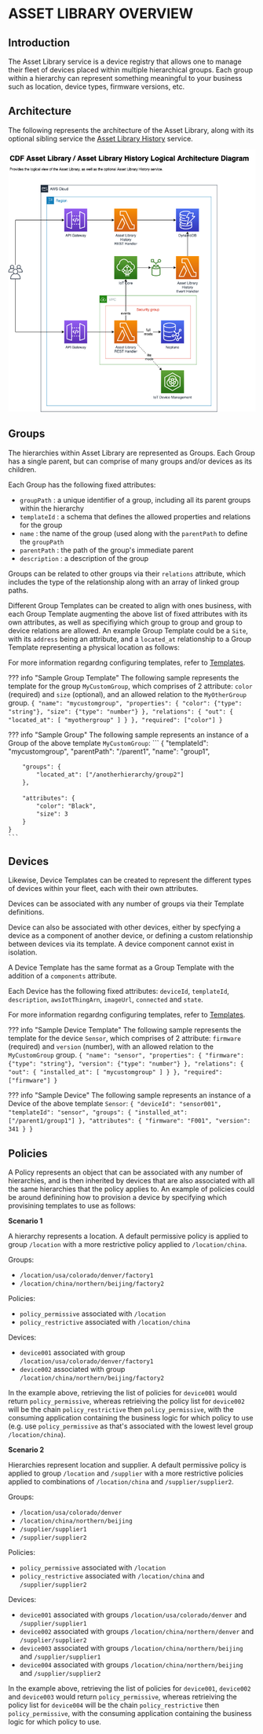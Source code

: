 # ASSET LIBRARY OVERVIEW

## Introduction

The Asset Library service is a device registry that allows one to manage their fleet of devices placed within multiple hierarchical groups.  Each group within a hierarchy can represent something meaningful to your business such as location, device types, firmware versions, etc.

## Architecture

The following represents the architecture of the Asset Library, along with its optional sibling service the [Asset Library History](../assetlibrary-history/overview.md) service.

![Architecture](<./images/cdf-core-hla-Asset Library.png>)


## Groups

The hierarchies within Asset Library are represented as Groups.  Each Group has a single parent, but can comprise of many groups and/or devices as its children.

Each Group has the following fixed attributes: 

- `groupPath` : a unique identifier of a group, including all its parent groups within the hierarchy
- `templateId` : a schema that defines the allowed properties and relations for the group
- `name` : the name of the group (used along with the `parentPath` to define the `groupPath`
- `parentPath` : the path of the group's immediate parent
- `description` : a description of the group

Groups can be related to other groups via their `relations` attribute, which includes the type of the relationship along with an array of linked group paths.

Different Group Templates can be created to align with ones business, with each Group Template augmenting the above list of fixed attributes with its own attributes, as well as specifiying which group to group and group to device relations are allowed.  An example Group Template could be a `Site`, with its `address` being an attribute, and a `located_at` relationship to a Group Template representing a physical location as follows:

For more information regardng configuring templates, refer to [Templates](./templates-user.md).

??? info "Sample Group Template"
    The following sample represents the template for the group `MyCustomGroup`, which comprises of 2 attribute:  `color` (required) and `size` (optional), and an allowed relation to the `MyOtherGroup` group.
    ```
	{
		"name": "mycustomgroup",
		"properties": {
			"color": {"type": "string"},
			"size": {"type": "number"}
		},
		"relations": {
			"out": {
				"located_at": [
					"myothergroup"
				]
			}
		},
		"required": ["color"]
	}
    ```

??? info "Sample Group"
    The following sample represents an instance of a Group of the above template `MyCustomGroup`:
    ```
	{
		"templateId": "mycustomgroup",
		"parentPath": "/parent1",
		"name": "group1",
	
		"groups": {
			"located_at": ["/anotherhierarchy/group2"]
		},
		
		"attributes": {
			"color": "Black",
			"size": 3
		}
	}
    ```

## Devices

Likewise, Device Templates can be created to represent the different types of devices within your fleet, each with their own attributes.

Devices can be associated with any number of groups via their Template definitions.

Device can also be associated with other devices, either by specfying a device as a component of another device, or defining a custom relationship between devices via its template.  A device component cannot exist in isolation.

A Device Template has the same format as a Group Template with the addition of a `components` attribute.

Each Device has the following fixed attributes:  `deviceId`, `templateId`, `description`, `awsIotThingArn`, `imageUrl`, `connected` and `state`.

For more information regardng configuring templates, refer to [Templates](./templates-user.md).

??? info "Sample Device Template"
    The following sample represents the template for the device `Sensor`, which comprises of 2 attribute:  `firmware` (required) and `version` (number), with an allowed relation to the `MyCustomGroup` group.
    ```
	{
		"name": "sensor",
		"properties": {
			"firmware": {"type": "string"},
			"version": {"type": "number"}
		},
		"relations": {
			"out": {
				"installed_at": [
					"mycustomgroup"
				]
			}
		},
		"required": ["firmware"]
	}
    ```

??? info "Sample Device"
    The following sample represents an instance of a Device of the above template `Sensor`:
    ```
	{
		"deviceId": "sensor001",
		"templateId": "sensor",
		"groups": {
			"installed_at": ["/parent1/group1"]
		},
		"attributes": {
			"firmware": "F001",
			"version": 341
		}
	}
    ```

## Policies

A Policy represents an object that can be associated with any number of hierarchies, and is then inherited by devices that are also associated with all the same hierarchies that the policy applies to.  An example of policies could be around definining how to provision a device by specifying which provisining templates to use as follows:

__Scenario 1__

A hierarchy represents a location.  A default permissive policy is applied to group `/location` with a more restrictive policy applied to `/location/china`.

Groups:

- `/location/usa/colorado/denver/factory1`
- `/location/china/northern/beijing/factory2`

Policies:

- `policy_permissive` associated with `/location`
- `policy_restrictive` associated with `/location/china`

Devices:

- `device001` associated with group `/location/usa/colorado/denver/factory1`
- `device002` associated with group `/location/china/northern/beijing/factory2`

In the example above, retrieving the list of policies for `device001` would return `policy_permissive`, whereas retrieiving the policy list for `device002` will be the chain `policy_restrictive` then `policy_permissive`, with the consuming application containing the business logic for which policy to use (e.g. use `policy_permissive` as that's associated with the lowest level group `/location/china`).

__Scenario 2__

Hierarchies represent location and supplier.  A default permissive policy is applied to group `/location` and `/supplier` with a more restrictive policies applied to combinations of `/location/china` and `/supplier/supplier2`.

Groups:

- `/location/usa/colorado/denver`
- `/location/china/northern/beijing`
- `/supplier/supplier1`
- `/supplier/supplier2`

Policies:

- `policy_permissive` associated with `/location`
- `policy_restrictive` associated with `/location/china` and `/supplier/supplier2`

Devices:

- `device001` associated with groups `/location/usa/colorado/denver` and `/supplier/supplier1`
- `device002` associated with groups `/location/china/northern/denver` and `/supplier/supplier2`
- `device003` associated with groups `/location/china/northern/beijing` and `/supplier/supplier1`
- `device004` associated with groups `/location/china/northern/beijing` and `/supplier/supplier2`

In the example above, retrieving the list of policies for `device001`, `device002` and `device003` would return `policy_permissive`, whereas retrieiving the policy list for `device004` will be the chain `policy_restrictive` then `policy_permissive`, with the consuming application containing the business logic for which policy to use.

